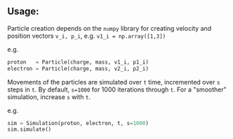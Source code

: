 ## Usage:
Particle creation depends on the `numpy` library for creating velocity and position vectors `v_i, p_i`, e.g. `v1_i = np.array([1,3])`

e.g.
````python
proton   = Particle(charge, mass, v1_i, p1_i)
electron = Particle(charge, mass, v2_i, p2_i)
````

Movements of the particles are simulated over `t` time, incremented over `s` steps in `t`. By default, `s=1000` for 1000 iterations through `t`. For a "smoother" simulation, increase `s` with `t`.

e.g.
````python
sim = Simulation(proton, electron, t, s=1000)
sim.simulate()
````
